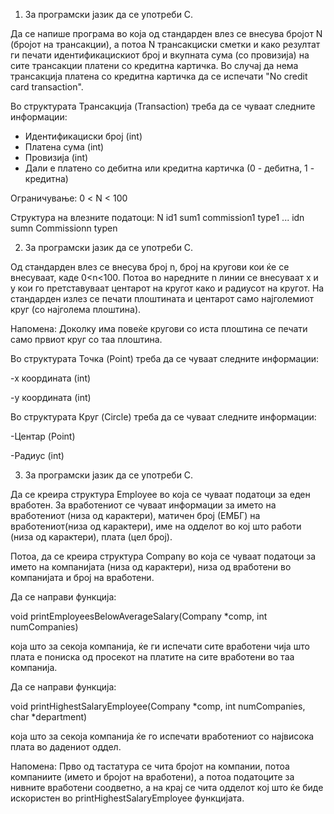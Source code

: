 1. За програмски јазик да се употреби C.

Да се напише програма во која од стандарден влез се внесува бројот N (бројот на трансакции), а потоа N трансакциски сметки и како резултат ги печати идентификацискиот број и вкупната сума (со провизија) на сите трансакции платени со кредитна картичка. Во случај да нема трансакција платена со кредитна картичка да се испечати "No credit card transaction".

Во структурата Трансакција (Transaction) треба да се чуваат следните информации:
- Идентификациски број (int)
- Платена сума (int)
- Провизија (int)
- Дали е платено со дебитна или кредитна картичка (0 - дебитна, 1 - кредитна)

Ограничување: 0 < N < 100

Структура на влезните податоци:
N
id1 sum1 commission1 type1
...
idn sumn Commissionn typen

2. За програмски јазик да се употреби C.


Од стандарден влез се внесува број n, број на кругови кои ќе се внесуваат, каде 0<n<100. Потоа во наредните n линии се внесуваат x и y кои го претставуваат центарот на кругот како и радиусот на кругот. На стандарден излез се печати плоштината и центарот само најголемиот круг (со најголема плоштина).


Напомена: Доколку има повеќе кругови со иста плоштина се печати само првиот круг со таа плоштина.


Во структурата Точка (Point) треба да се чуваат следните информации:

-x координата (int)

-y координата (int)


Во структурата Круг (Circle) треба да се чуваат следните информации:

-Центар (Point)

-Радиус (int)

3. За програмски јазик да се употреби C.

Да се креира структура Employee во која се чуваат податоци за еден вработен. За вработениот се чуваат информации за името на вработениот (низа од карактери), матичен број (ЕМБГ) на вработениот(низа од карактери), име на одделот во кој што работи (низа од карактери), плата (цел број).

Потоа, да се креира структура Company во која се чуваат податоци за името на компанијата (низа од карактери), низа од вработени во компанијата и број на вработени.

Да се направи функција:

void printEmployeesBelowAverageSalary(Company *comp, int numCompanies)

која што за секоја компанија, ќе ги испечати сите вработени чија што плата е пониска од просекот на платите на сите вработени во таа компанија.

Да се направи функција: 

void printHighestSalaryEmployee(Company *comp, int numCompanies, char *department) 

кoja што за секоја компанија ќе го испечати вработениот со највисока плата во дадениот оддел.

Напомена: Прво од тастатура се чита бројот на компании, потоа компаниите (името и бројот на вработени), а потоа податоците за нивните вработени соодветно, a на крај се чита одделот кој што ќе биде искористен во printHighestSalaryEmployee функцијата.
